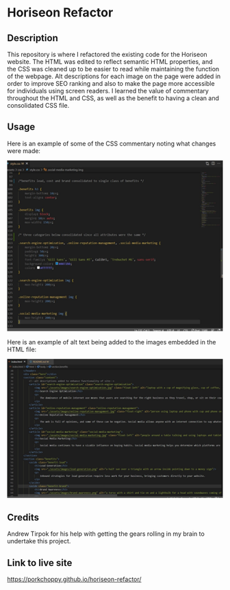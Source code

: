 # Horiseon Refactor

## Description

This repository is where I refactored the existing code for the Horiseon website. The HTML was edited to reflect semantic HTML properties, and the CSS was cleaned up to be easier to read while maintaining the function of the webpage. Alt descriptions for each image on the page were added in order to improve SEO ranking and also to make the page more accessible for individuals using screen readers. I learned the value of commentary throughout the HTML and CSS, as well as the benefit to having a clean and consolidated CSS file. 

## Usage

Here is an example of some of the CSS commentary noting what changes were made: 

![css screenshot](assets/images/screenshot-1.jpg)

Here is an example of alt text being added to the images embedded in the HTML file: 

![html screenshot](assets/images/screenshot-2.jpg)

## Credits

Andrew Tirpok for his help with getting the gears rolling in my brain to undertake this project. 

## Link to live site

https://porkchoppy.github.io/horiseon-refactor/